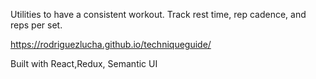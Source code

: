 Utilities to have a consistent workout. Track rest time, rep cadence, and reps per set.

https://rodriguezlucha.github.io/techniqueguide/

Built with React,Redux, Semantic UI

